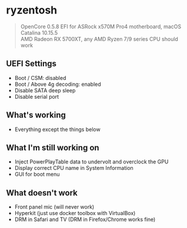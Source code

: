 # ryzentosh

> OpenCore 0.5.8 EFI for ASRock x570M Pro4 motherboard, macOS Catalina 10.15.5  
> AMD Radeon RX 5700XT, any AMD Ryzen 7/9 series CPU should work

## UEFI Settings

* Boot / CSM: disabled
* Boot / Above 4g decoding: enabled
* Disable SATA deep sleep
* Disable serial port

## What's working

* Everything except the things below

## What I'm still working on

* Inject PowerPlayTable data to undervolt and overclock the GPU
* Display correct CPU name in System Information
* GUI for boot menu

## What doesn't work

* Front panel mic (will never work)
* Hyperkit (just use docker toolbox with VirtualBox)
* DRM in Safari and TV (DRM in Firefox/Chrome works fine)
